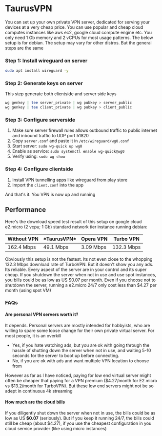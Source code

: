 # TaurusVPN
You can set up your own private VPN server, dedicated for serving your devices at a very cheap price. You can use popular and cheap cloud computes instances like aws ec2, google cloud compute engine etc. You only need 1 Gb memory and 2 vCPUs for most usage patterns. The below setup is for debian. The setup may vary for other distros. But the general steps are the same

### Step 1: Install wireguard on server
```sh
sudo apt install wireguard -y
```

### Step 2: Generate keys on server
This step generate both clientside and server side keys
```sh
wg genkey | tee server_private | wg pubkey > server_public
wg genkey | tee client_private | wg pubkey > client_public
```

### Step 3: Configure serverside
1. Make sure server firewall rules allows outbound traffic to public internet and inbound traffic to UDP port 51820
1. Copy `server.conf` and paste it in `/etc/wireguard/wg0.conf`
2. Start server: `sudo wg-quick up wg0`
3. Enable as service: `sudo systemctl enable wg-quick@wg0`
4. Verify using: `sudo wg show`

### Step 4: Configure clientside
1. Install VPN tunnelling apps like wireguard from play store
2. Import the `client.conf` into the app

And that's it. You VPN is now up and running

## Performance

Here's the download speed test result of this setup on google cloud e2.micro (2 vcpu; 1 Gb) standard network tier instance running debian:

| Without VPN | \*TaurusVPN\* | Opera VPN | Turbo VPN  |
|-------------|---------------|-----------|------------|
| 162.4 Mbps  | 49.1 Mbps     | 3.09 Mbps | 132.3 Mbps |

Obviously this setup is not the fastest. Its not even close to the whopping 132.3 Mbps download rate of TurboVPN. But it doesn't show you any ads. Its reliable. Every aspect of the server are in your control and its super cheap. If you shutdown the server when not in use and use spot instances, you bills could be as low as US $0.07 per month. Even if you choose not to shutdown the server, running a e2.micro 24/7 only cost less than $4.27 per month (using spot VM)

### FAQs

#### Are personal VPN servers worth it?
It depends. Personal servers are mostly intended for hobbyists, who are willing to spare some loose change for their own private virtual server. For most people, it is an overkill

- Yes, if you hate watching ads, but you are ok with going through the hassle of shutting down the server when not in use, and waiting 5-10 seconds for the server to boot up before connecting.
- No, if you are ok with ads and want multiple VPN location to choose from

However as far as I have noticed, paying for low end virtual server might often be cheaper that paying for a VPN premium ($4.27/month for E2.micro vs $13.2/month for TurboVPN). But these low end servers might not be so adept in continuous 4k streaming

#### How much are the cloud bills
If you diligently shut down the server when not in use, the bills could be as low as US **$0.07** (seriously). But if you keep it running 24/7, the bills could still be cheap (about $4.27), if you use the cheapest configuration in you cloud service provider (like using micro instances)
